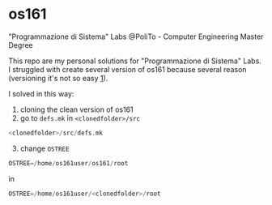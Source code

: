 # os161
"Programmazione di Sistema" Labs @PoliTo - Computer Engineering Master Degree

This repo are my personal solutions for "Programmazione di Sistema" Labs.
I struggled with create several version of os161 because several reason (versioning it's not so easy [1](http://www.os161.org/resources/versioncontrol.html)).

I solved in this way:
1) cloning the clean version of os161
2) go to ```defs.mk``` in ```<clonedfolder>/src```
```c
<clonedfolder>/src/defs.mk
```
3) change ```OSTREE```
```c
OSTREE=/home/os161user/os161/root
```
in
```c
OSTREE=/home/os161user/<clonedfolder>/root
```
